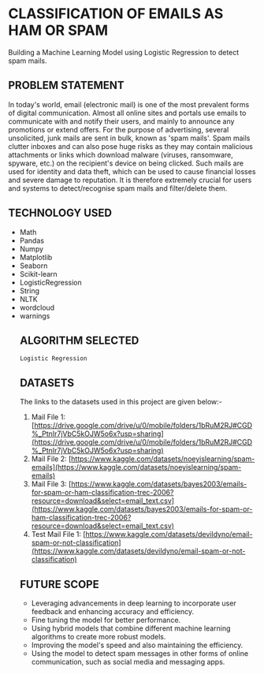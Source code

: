 # CLASSIFICATION OF EMAILS AS HAM OR SPAM
Building a Machine Learning Model using Logistic Regression to detect spam mails. 

## PROBLEM STATEMENT 
In today's world, email (electronic mail) is one of the most prevalent forms of digital communication. Almost all online sites and portals use emails to communicate with and notify their users, and mainly to announce any promotions or extend offers. For the purpose of advertising, several unsolicited, junk mails are sent in bulk, known as 'spam mails'. Spam mails clutter inboxes and can also pose huge risks as they may contain malicious attachments or links which download malware (viruses, ransomware, spyware, etc.) on the recipient's device on being clicked. Such mails are used for identity and data theft, which can be used to cause financial losses and severe damage to reputation. It is therefore extremely crucial for users and systems to detect/recognise spam mails and filter/delete them. 

## TECHNOLOGY USED 
<ul>
<li>Math</li>
<li>Pandas</li>
<li>Numpy</li>
<li>Matplotlib</li>
<li>Seaborn</li>
<li>Scikit-learn</li>
<li>LogisticRegression</li>
<li>String</li>
<li>NLTK</li>
<li>wordcloud</li>
<li>warnings</li>

## ALGORITHM SELECTED 
```
Logistic Regression
```

## DATASETS 
The links to the datasets used in this project are given below:- 
1. Mail File 1: [https://drive.google.com/drive/u/0/mobile/folders/1bRuM2RJ#CGD%_PtnIr7jVbC5kOJW5o6x?usp=sharing](https://drive.google.com/drive/u/0/mobile/folders/1bRuM2RJ#CGD%_PtnIr7jVbC5kOJW5o6x?usp=sharing)
2. Mail File 2: [https://www.kaggle.com/datasets/noeyislearning/spam-emails](https://www.kaggle.com/datasets/noeyislearning/spam-emails)
3. Mail File 3: [https://www.kaggle.com/datasets/bayes2003/emails-for-spam-or-ham-classification-trec-2006?resource=download&select=email_text.csv](https://www.kaggle.com/datasets/bayes2003/emails-for-spam-or-ham-classification-trec-2006?resource=download&select=email_text.csv)
4. Test Mail File 1: [https://www.kaggle.com/datasets/devildyno/email-spam-or-not-classification](https://www.kaggle.com/datasets/devildyno/email-spam-or-not-classification)

## FUTURE SCOPE 
<ul>
<li>Leveraging advancements in deep learning to incorporate user feedback and enhancing accuracy and efficiency.</li>
<li>Fine tuning the model for better performance.</li>
<li>Using hybrid models that combine different machine learning algorithms to create more robust models.</li>
<li>Improving the model's speed and also maintaining the efficiency.</li>
<li>Using the model to detect spam messages in other forms of online communication, such as social media and messaging apps.</li>
</ul>
